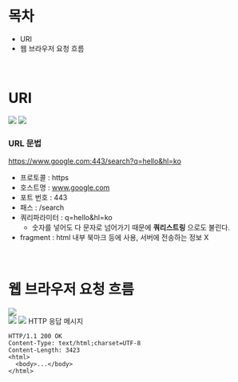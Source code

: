 # 목차
- URI
- 웹 브라우저 요청 흐름  
<br><br>
# URI  
![](https://velog.velcdn.com/images/power0080/post/384ef5a8-6163-419b-b0b7-45b0a15edec9/image.PNG)
![](https://velog.velcdn.com/images/power0080/post/264e2b40-74e3-4546-989a-1e1c3bfab971/image.PNG)  
### URL 문법
https://www.google.com:443/search?q=hello&hl=ko
- 프로토콜 : https
- 호스트명 : www.google.com
- 포트 번호 : 443
- 패스 : /search
- 쿼리파라미터 : q=hello&hl=ko
  - 숫자를 넣어도 다 문자로 넘어가기 때문에 __쿼리스트링__ 으로도 불린다.
- fragment : html 내부 북마크 등에 사용, 서버에 전송하는 정보 X  
<br><br>
# 웹 브라우저 요청 흐름
![](https://velog.velcdn.com/images/power0080/post/d89e61fa-13da-4a27-b73a-5386be05a1d9/image.PNG)  
![](https://velog.velcdn.com/images/power0080/post/35016afe-db6d-4557-a838-5805522dfffe/image.PNG)
![](https://velog.velcdn.com/images/power0080/post/5135716a-82b1-432e-bafb-93b031bf74bd/image.PNG)
HTTP 응답 메시지
```
HTTP/1.1 200 OK
Content-Type: text/html;charset=UTF-8
Content-Length: 3423
<html>
  <body>...</body>
</html>
```
